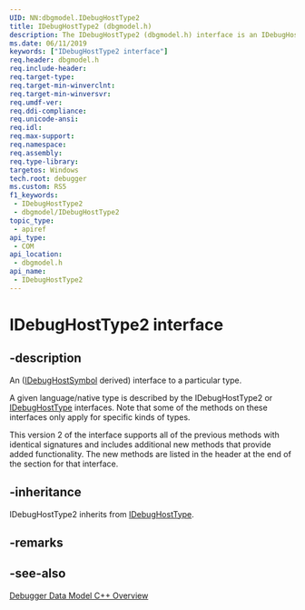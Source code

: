 ```yaml
---
UID: NN:dbgmodel.IDebugHostType2
title: IDebugHostType2 (dbgmodel.h)
description: The IDebugHostType2 (dbgmodel.h) interface is an IDebugHostSymbol derived interface that provides access to a particular type.
ms.date: 06/11/2019
keywords: ["IDebugHostType2 interface"]
req.header: dbgmodel.h
req.include-header: 
req.target-type: 
req.target-min-winverclnt: 
req.target-min-winversvr: 
req.umdf-ver: 
req.ddi-compliance: 
req.unicode-ansi: 
req.idl: 
req.max-support: 
req.namespace: 
req.assembly: 
req.type-library: 
targetos: Windows
tech.root: debugger
ms.custom: RS5
f1_keywords:
 - IDebugHostType2
 - dbgmodel/IDebugHostType2
topic_type:
 - apiref
api_type:
 - COM
api_location:
 - dbgmodel.h
api_name:
 - IDebugHostType2
---
```


# IDebugHostType2 interface


## -description

An ([IDebugHostSymbol](nn-dbgmodel-idebughostsymbol.md) derived) interface to a particular type.

A given language/native type is described by the IDebugHostType2 or [IDebugHostType](nn-dbgmodel-idebughosttype.md) interfaces. Note that some of the methods on these interfaces only apply for specific kinds of types.

This version 2 of the interface supports all of the previous methods with identical signatures and includes additional new methods that provide added functionality. The new methods are listed in the header at the end of the section for that interface.

## -inheritance

IDebugHostType2 inherits from [IDebugHostType](nn-dbgmodel-idebughosttype.md).

## -remarks

## -see-also

[Debugger Data Model C++ Overview](/windows-hardware/drivers/debugger/data-model-cpp-overview)
